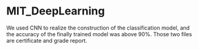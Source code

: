 # MIT_DeepLearning
We used CNN to realize the construction of the classification model, and the accuracy of the finally trained model was above 90%. Those two files are certificate and grade report.
